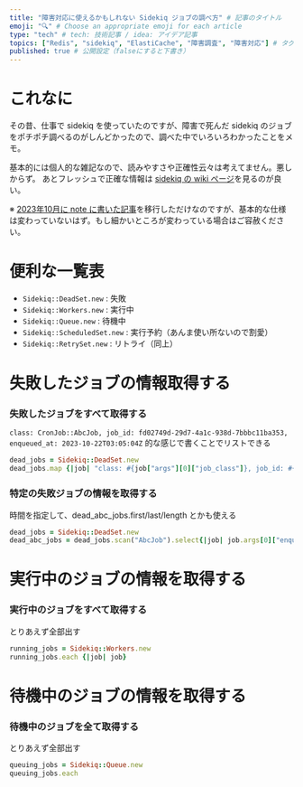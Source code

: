 ```yaml
---
title: "障害対応に使えるかもしれない Sidekiq ジョブの調べ方" # 記事のタイトル
emoji: "🔍" # Choose an appropriate emoji for each article
type: "tech" # tech: 技術記事 / idea: アイデア記事
topics: ["Redis", "sidekiq", "ElastiCache", "障害調査", "障害対応"] # タグ。["markdown", "rust", "aws"]のように指定する
published: true # 公開設定（falseにすると下書き）
---
```

# これなに

その昔、仕事で sidekiq を使っていたのですが、障害で死んだ sidekiq のジョブをポチポチ調べるのがしんどかったので、調べた中でいろいろわかったことをメモ。

基本的には個人的な雑記なので、読みやすさや正確性云々は考えてません。悪しからず。
あとフレッシュで正確な情報は [sidekiq の wiki ページ](https://github.com/sidekiq/sidekiq/wiki)を見るのが良い。

※ [2023年10月に note に書いた記事](https://note.com/su3_hokkaido/n/nd0734d1b3ff2)を移行しただけなのですが、基本的な仕様は変わっていないはず。もし細かいところが変わっている場合はご容赦ください。

# 便利な一覧表

- `Sidekiq::DeadSet.new` : 失敗
- `Sidekiq::Workers.new` : 実行中
- `Sidekiq::Queue.new` : 待機中
- `Sidekiq::ScheduledSet.new` : 実行予約（あんま使い所ないので割愛）
- `Sidekiq::RetrySet.new` : リトライ（同上）

# 失敗したジョブの情報取得する

### 失敗したジョブをすべて取得する

`class: CronJob::AbcJob, job_id: fd02749d-29d7-4a1c-938d-7bbbc11ba353, enqueued_at: 2023-10-22T03:05:04Z` 的な感じで書くことでリストできる

```ruby
dead_jobs = Sidekiq::DeadSet.new
dead_jobs.map {|job| "class: #{job["args"][0]["job_class"]}, job_id: #{job["args"][0]["job_id"]}, enqueued_at: #{job["args"][0]["enqueued_at"]}"}
```

### 特定の失敗ジョブの情報を取得する

時間を指定して、dead_abc_jobs.first/last/length とかも使える

```ruby
dead_jobs = Sidekiq::DeadSet.new
dead_abc_jobs = dead_jobs.scan("AbcJob").select{|job| job.args[0]["enqueued_at"].to_time > Date.new(2020,1,12)}
```

# 実行中のジョブの情報を取得する

### 実行中のジョブをすべて取得する

とりあえず全部出す

```ruby
running_jobs = Sidekiq::Workers.new
running_jobs.each {|job| job}
```

# 待機中のジョブの情報を取得する

### 待機中のジョブを全て取得する

とりあえず全部出す

```ruby
queuing_jobs = Sidekiq::Queue.new
queuing_jobs.each
```
